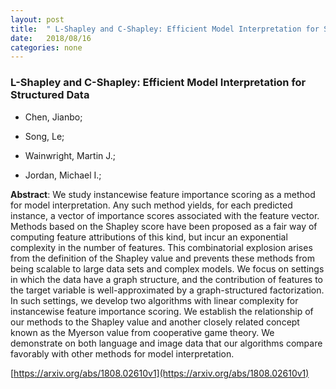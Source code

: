 ```yaml
---
layout: post
title:  " L-Shapley and C-Shapley: Efficient Model Interpretation for Structured Data"
date:   2018/08/16
categories: none
---
```




### L-Shapley and C-Shapley: Efficient Model Interpretation for Structured Data



* Chen, Jianbo; 

* Song, Le; 

* Wainwright, Martin J.; 

* Jordan, Michael I.; 





**Abstract**:  We study instancewise feature importance scoring as a method for model interpretation. Any such method yields, for each predicted instance, a vector of importance scores associated with the feature vector. Methods based on the Shapley score have been proposed as a fair way of computing feature attributions of this kind, but incur an exponential complexity in the number of features. This combinatorial explosion arises from the definition of the Shapley value and prevents these methods from being scalable to large data sets and complex models. We focus on settings in which the data have a graph structure, and the contribution of features to the target variable is well-approximated by a graph-structured factorization. In such settings, we develop two algorithms with linear complexity for instancewise feature importance scoring. We establish the relationship of our methods to the Shapley value and another closely related concept known as the Myerson value from cooperative game theory. We demonstrate on both language and image data that our algorithms compare favorably with other methods for model interpretation. 



 [https://arxiv.org/abs/1808.02610v1](https://arxiv.org/abs/1808.02610v1) 

